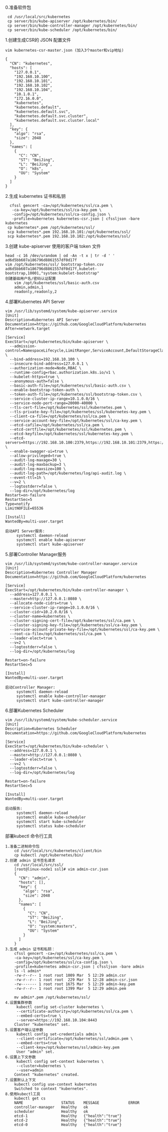 0.准备软件包

     cd /usr/local/src/kubernetes
     cp server/bin/kube-apiserver /opt/kubernetes/bin/
     cp server/bin/kube-controller-manager /opt/kubernetes/bin/
     cp server/bin/kube-scheduler /opt/kubernetes/bin/
1.创建生成CSR的 JSON 配置文件

    vim kubernetes-csr-master.json (加入3个master和vip地址)

    {
      "CN": "kubernetes",
      "hosts": [
        "127.0.0.1",
        "192.168.10.100",
        "192.168.10.101",
        "192.168.10.102",
        "192.168.10.104",
        "10.1.0.1",
        "172.16.0.0",
        "kubernetes",
        "kubernetes.default",
        "kubernetes.default.svc",
        "kubernetes.default.svc.cluster",
        "kubernetes.default.svc.cluster.local"
      ],
      "key": {
        "algo": "rsa",
        "size": 2048
      },
      "names": [
        {
          "C": "CN",
          "ST": "BeiJing",
          "L": "BeiJing",
          "O": "k8s",
          "OU": "System"
        }
      ]
    }

       
2.生成 kubernetes 证书和私钥

      cfssl gencert -ca=/opt/kubernetes/ssl/ca.pem \
       -ca-key=/opt/kubernetes/ssl/ca-key.pem \
       -config=/opt/kubernetes/ssl/ca-config.json \
       -profile=kubernetes kubernetes-csr.json | cfssljson -bare kubernetes
     cp kubernetes*.pem /opt/kubernetes/ssl/
     scp kubernetes*.pem 192.168.10.101:/opt/kubernetes/ssl/
     scp kubernetes*.pem 192.168.10.102:/opt/kubernetes/ssl/
3.创建 kube-apiserver 使用的客户端 token 文件

    head -c 16 /dev/urandom | od -An -t x | tr -d ' '
    ad6d5bb607a186796d8861557df0d17f
    vim /opt/kubernetes/ssl/ bootstrap-token.csv
    ad6d5bb607a186796d8861557df0d17f,kubelet-bootstrap,10001,"system:kubelet-bootstrap"
    创建基础用户名/密码认证配置
        vim /opt/kubernetes/ssl/basic-auth.csv
        admin,admin,1
        readonly,readonly,2

4.部署Kubernetes API Server

    vim /usr/lib/systemd/system/kube-apiserver.service
    [Unit]
    Description=Kubernetes API Server
    Documentation=https://github.com/GoogleCloudPlatform/kubernetes
    After=network.target

    [Service]
    ExecStart=/opt/kubernetes/bin/kube-apiserver \
      --admission-control=NamespaceLifecycle,LimitRanger,ServiceAccount,DefaultStorageClass,ResourceQuota,NodeRestriction \
      --bind-address=192.168.10.100 \
      --insecure-bind-address=127.0.0.1 \
      --authorization-mode=Node,RBAC \
      --runtime-config=rbac.authorization.k8s.io/v1 \
      --kubelet-https=true \
      --anonymous-auth=false \
      --basic-auth-file=/opt/kubernetes/ssl/basic-auth.csv \
      --enable-bootstrap-token-auth \
      --token-auth-file=/opt/kubernetes/ssl/bootstrap-token.csv \
      --service-cluster-ip-range=10.1.0.0/16 \
      --service-node-port-range=20000-40000 \
      --tls-cert-file=/opt/kubernetes/ssl/kubernetes.pem \
      --tls-private-key-file=/opt/kubernetes/ssl/kubernetes-key.pem \
      --client-ca-file=/opt/kubernetes/ssl/ca.pem \
      --service-account-key-file=/opt/kubernetes/ssl/ca-key.pem \
      --etcd-cafile=/opt/kubernetes/ssl/ca.pem \
      --etcd-certfile=/opt/kubernetes/ssl/kubernetes.pem \
      --etcd-keyfile=/opt/kubernetes/ssl/kubernetes-key.pem \
      --etcd-servers=https://192.168.10.100:2379,https://192.168.10.101:2379,https://192.168.10.102:2379 \
      --enable-swagger-ui=true \
      --allow-privileged=true \
      --audit-log-maxage=30 \
      --audit-log-maxbackup=3 \
      --audit-log-maxsize=100 \
      --audit-log-path=/opt/kubernetes/log/api-audit.log \
      --event-ttl=1h \
      --v=2 \
      --logtostderr=false \
      --log-dir=/opt/kubernetes/log
    Restart=on-failure
    RestartSec=5
    Type=notify
    LimitNOFILE=65536

    [Install]
    WantedBy=multi-user.target

    启动API Server服务:
         systemctl daemon-reload
         systemctl enable kube-apiserver
         systemctl start kube-apiserver
  
 5.部署Controller Manager服务
 
    vim /usr/lib/systemd/system/kube-controller-manager.service
    [Unit]
    Description=Kubernetes Controller Manager
    Documentation=https://github.com/GoogleCloudPlatform/kubernetes

    [Service]
    ExecStart=/opt/kubernetes/bin/kube-controller-manager \
      --address=127.0.0.1 \
      --master=http://127.0.0.1:8080 \
      --allocate-node-cidrs=true \
      --service-cluster-ip-range=10.1.0.0/16 \
      --cluster-cidr=10.2.0.0/16 \
      --cluster-name=kubernetes \
      --cluster-signing-cert-file=/opt/kubernetes/ssl/ca.pem \
      --cluster-signing-key-file=/opt/kubernetes/ssl/ca-key.pem \
      --service-account-private-key-file=/opt/kubernetes/ssl/ca-key.pem \
      --root-ca-file=/opt/kubernetes/ssl/ca.pem \
      --leader-elect=true \
      --v=2 \
      --logtostderr=false \
      --log-dir=/opt/kubernetes/log

    Restart=on-failure
    RestartSec=5

    [Install]
    WantedBy=multi-user.target

    启动Controller Manager:
         systemctl daemon-reload
         systemctl enable kube-controller-manager
         systemctl start kube-controller-manager
         
 6.部署Kubernetes Scheduler
 
    vim /usr/lib/systemd/system/kube-scheduler.service
    [Unit]
    Description=Kubernetes Scheduler
    Documentation=https://github.com/GoogleCloudPlatform/kubernetes

    [Service]
    ExecStart=/opt/kubernetes/bin/kube-scheduler \
      --address=127.0.0.1 \
      --master=http://127.0.0.1:8080 \
      --leader-elect=true \
      --v=2 \
      --logtostderr=false \
      --log-dir=/opt/kubernetes/log

    Restart=on-failure
    RestartSec=5

    [Install]
    WantedBy=multi-user.target
    
    启动服务:
         systemctl daemon-reload
         systemctl enable kube-scheduler
         systemctl start kube-scheduler
         systemctl status kube-scheduler


部署kubectl 命令行工具

    1.准备二进制命令包
        cd /usr/local/src/kubernetes/client/bin
        cp kubectl /opt/kubernetes/bin/
    2.创建 admin 证书签名请求
        cd /usr/local/src/ssl/
        [root@linux-node1 ssl]# vim admin-csr.json
        {
          "CN": "admin",
          "hosts": [],
          "key": {
            "algo": "rsa",
            "size": 2048
          },
          "names": [
            {
              "C": "CN",
              "ST": "BeiJing",
              "L": "BeiJing",
              "O": "system:masters",
              "OU": "System"
            }
          ]
        }
    3.生成 admin 证书和私钥：
        cfssl gencert -ca=/opt/kubernetes/ssl/ca.pem \
        -ca-key=/opt/kubernetes/ssl/ca-key.pem \
        -config=/opt/kubernetes/ssl/ca-config.json \
        -profile=kubernetes admin-csr.json | cfssljson -bare admin
        ls -l admin*
        -rw-r--r-- 1 root root 1009 Mar  5 12:29 admin.csr
        -rw-r--r-- 1 root root  229 Mar  5 12:28 admin-csr.json
        -rw------- 1 root root 1675 Mar  5 12:29 admin-key.pem
        -rw-r--r-- 1 root root 1399 Mar  5 12:29 admin.pem

        mv admin*.pem /opt/kubernetes/ssl/
    4.设置集群参数
         kubectl config set-cluster kubernetes \
         --certificate-authority=/opt/kubernetes/ssl/ca.pem \
         --embed-certs=true \
         --server=https://192.168.10.104:8443
        Cluster "kubernetes" set.
    5.设置客户端认证参数
         kubectl config set-credentials admin \
         --client-certificate=/opt/kubernetes/ssl/admin.pem \
         --embed-certs=true \
         --client-key=/opt/kubernetes/ssl/admin-key.pem
         User "admin" set.
    6.设置上下文参数
         kubectl config set-context kubernetes \
         --cluster=kubernetes \
         --user=admin
        Context "kubernetes" created.
    7.设置默认上下文
        kubectl config use-context kubernetes
        Switched to context "kubernetes".
    8.使用kubectl工具
        kubectl get cs
        NAME                 STATUS    MESSAGE             ERROR
        controller-manager   Healthy   ok
        scheduler            Healthy   ok
        etcd-1               Healthy   {"health":"true"}
        etcd-2               Healthy   {"health":"true"}
        etcd-0               Healthy   {"health":"true"}